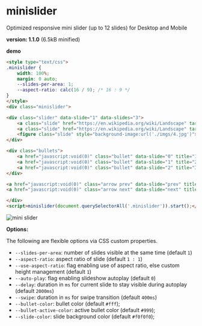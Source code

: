 # minislider

Optimized responsive mini slider (up to 12 slides) for Desktop and Mobile


**version: 1.1.0** (6.5kB minified)


**demo**


```html
<style type="text/css">
.minislider {
    width: 100%;
    margin: 0 auto;
    --slides-per-area: 1;
    --aspect-ratio: calc(16 / 9); /* 16 : 9 */
}
</style>
<div class="minislider">

<div class="slider" data-slide="1" data-slides="3">
    <a class="slide" href="https://en.wikipedia.org/wiki/Landscape" target="_blank" style="background-image:url('./imgs/1.jpg')"></a>
    <a class="slide" href="https://en.wikipedia.org/wiki/Landscape" target="_blank" style="background-image:url('./imgs/3.jpg')"></a>
    <figure class="slide" style="background-image:url('./imgs/4.jpg')"></figure>
</div>

<div class="bullets">
    <a href="javascript:void(0)" class="bullet" data-slide="0" title="1"></a>
    <a href="javascript:void(0)" class="bullet" data-slide="1" title="2"></a>
    <a href="javascript:void(0)" class="bullet" data-slide="2" title="3"></a>
</div>

<a href="javascript:void(0)" class="arrow prev" data-slide="prev" title="Previous"></a>
<a href="javascript:void(0)" class="arrow next" data-slide="next" title="Next"></a>

</div>
<script>minislider(document.querySelectorAll('.minislider')).start();</script>
```

![mini slider](/minislider.gif)


**Options:**

The following are flexible options via CSS custom properties.

* `--slides-per-area`: number of slides visible at the same time (default `1`)
* `--aspect-ratio`: aspect ratio of slide (default `1 : 1`)
* `--use-aspect-ratio`: flag enabling use of aspect ratio, else custom height management (default `1`)
* `--auto-play`: flag enabling slideshow autoplay (default `0`)
* `--delay`: duration in `ms` for current slide to stay visible during autoplay (default `2000ms`)
* `--swipe`: duration in `ms` for swipe transition (default `400ms`)
* `--bullet-color`: bullet color (default `#fff`);
* `--bullet-active-color`: active bullet color (default `#999`);
* `--slide-color`: slide background color (default `#f0f0f0`);
